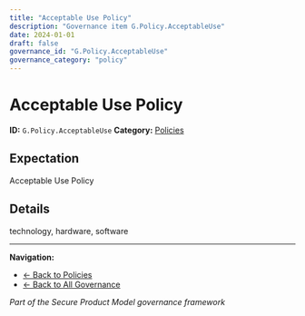 ```yaml
---
title: "Acceptable Use Policy"
description: "Governance item G.Policy.AcceptableUse"
date: 2024-01-01
draft: false
governance_id: "G.Policy.AcceptableUse"
governance_category: "policy"
---
```


# Acceptable Use Policy

**ID:** `G.Policy.AcceptableUse`
**Category:** [Policies](../)

## Expectation

Acceptable Use Policy

## Details

technology, hardware, software


---

**Navigation:**
- [← Back to Policies](../)
- [← Back to All Governance](/governance/)

*Part of the Secure Product Model governance framework*
